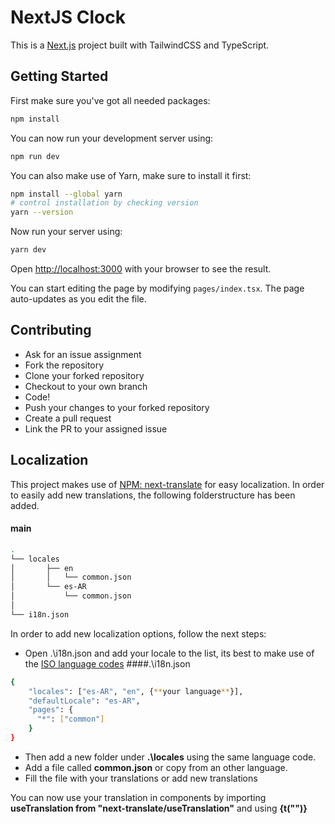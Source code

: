 ﻿# NextJS Clock

This is a [Next.js](https://nextjs.org/) project built with TailwindCSS and TypeScript.

## Getting Started

First make sure you've got all needed packages:
```bash
npm install
```

You can now run your development server using:
```bash
npm run dev
```

You can also make use of Yarn, make sure to install it first:
```bash
npm install --global yarn
# control installation by checking version
yarn --version
```

Now run your server using:
```bash
yarn dev
```

Open [http://localhost:3000](http://localhost:3000) with your browser to see the result.

You can start editing the page by modifying `pages/index.tsx`. The page auto-updates as you edit the file.

## Contributing

- Ask for an issue assignment
- Fork the repository
- Clone your forked repository
- Checkout to your own branch
- Code!
- Push your changes to your forked repository
- Create a pull request
- Link the PR to your assigned issue


## Localization

This project makes use of [NPM: next-translate](https://www.npmjs.com/package/next-translate) for easy localization.
In order to easily add new translations, the following folderstructure has been added. 

#### main
```bash
.
└── locales
│       ├── en
│       │   └── common.json
│       └── es-AR
│           └── common.json
│
└── i18n.json
```

In order to add new localization options, follow the next steps:

- Open .\i18n.json and add your locale to the list, its best to make use of the [ISO language codes](http://www.lingoes.net/en/translator/langcode.htm)
####.\i18n.json
```bash
{
    "locales": ["es-AR", "en", {**your language**}],
    "defaultLocale": "es-AR",
    "pages": {
      "*": ["common"]
    }
}
```
- Then add a new folder under **.\locales** using the same language code.
- Add a file called **common.json** or copy from an other language.
- Fill the file with your translations or add new translations

You can now use your translation in components by importing **useTranslation from "next-translate/useTranslation"** and using **{t("<your translation key>")}**